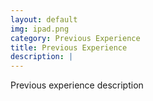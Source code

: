 ```yaml
---
layout: default
img: ipad.png
category: Previous Experience
title: Previous Experience 
description: |
---
```

 Previous experience description 
